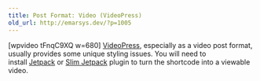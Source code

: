 ```yaml
---
title: Post Format: Video (VideoPress)
old_url: http://emarsys.dev/?p=1005
---
```

[wpvideo tFnqC9XQ w=680] [VideoPress](http://videopress.com/ "VideoPress Plugin for WordPress"), especially as a video post format, usually provides some unique styling issues. You will need to install [Jetpack](http://jetpack.me/ "Jetpack for WordPress") or [Slim Jetpack](http://wordpress.org/extend/plugins/slimjetpack/ "Slim Jetpack") plugin to turn the shortcode into a viewable video.